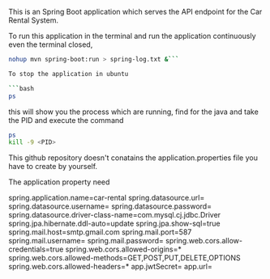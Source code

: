 This is an Spring Boot application which serves the API endpoint for the Car Rental System.

To run this application in the terminal and run the application continuously even the terminal closed,

```bash 
nohup mvn spring-boot:run > spring-log.txt &```

To stop the application in ubuntu 

```bash 
ps
```
this will show you the process which are running, find for the java and take the PID and execute the command
```bash 
ps
kill -9 <PID>
```

This github repository doesn't conatains the application.properties file you have to create by yourself.

The application property need

spring.application.name=car-rental
spring.datasource.url=<connection URL>
spring.datasource.username=<DB user name>
spring.datasource.password=<DB Password>
spring.datasource.driver-class-name=com.mysql.cj.jdbc.Driver
spring.jpa.hibernate.ddl-auto=update
spring.jpa.show-sql=true
spring.mail.host=smtp.gmail.com
spring.mail.port=587
spring.mail.username=<your email id>
spring.mail.password=<email app password>
spring.web.cors.allow-credentials=true
spring.web.cors.allowed-origins=*
spring.web.cors.allowed-methods=GET,POST,PUT,DELETE,OPTIONS
spring.web.cors.allowed-headers=*
app.jwtSecret=<your secret key>
app.url=<your deployed url> 


